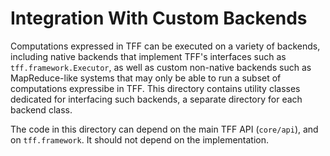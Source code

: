 # Integration With Custom Backends

Computations expressed in TFF can be executed on a variety of backends,
including native backends that implement TFF's interfaces such as
`tff.framework.Executor`, as well as custom non-native backends such as
MapReduce-like systems that may only be able to run a subset of computations
expressibe in TFF. This directory contains utility classes dedicated for
interfacing such backends, a separate directory for each backend class.

The code in this directory can depend on the main TFF API (`core/api`), and on
`tff.framework`. It should not depend on the implementation.

